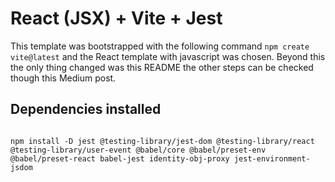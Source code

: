 # React (JSX) + Vite + Jest

This template was bootstrapped with the following command `npm create vite@latest` and the React template with javascript was chosen.
Beyond this the only thing changed was this README the other steps can be checked though this Medium post.

## Dependencies installed

<code>
npm install -D jest @testing-library/jest-dom @testing-library/react @testing-library/user-event @babel/core @babel/preset-env @babel/preset-react babel-jest identity-obj-proxy jest-environment-jsdom
</code>
